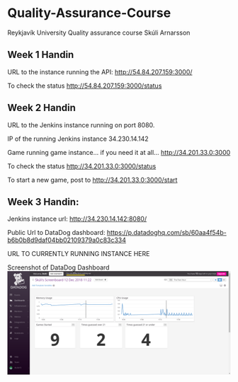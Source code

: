 # Quality-Assurance-Course
Reykjavík University Quality assurance course
Skúli Arnarsson
## Week 1 Handin
URL to the instance running the API:
http://54.84.207.159:3000/


To check the status
http://54.84.207.159:3000/status

## Week 2 Handin
URL to the Jenkins instance running on port 8080.

IP of the running Jenkins instance
34.230.14.142

Game running game instance... if you need it at all...
http://34.201.33.0:3000


To check the status
http://34.201.33.0:3000/status


To start a new game, post to
http://34.201.33.0:3000/start

## Week 3 Handin:
Jenkins instance url: http://34.230.14.142:8080/

Public Url to DataDog dashboard: https://p.datadoghq.com/sb/60aa4f54b-b6b0b8d9daf04bb02109379a0c83c334

URL TO CURRENTLY RUNNING INSTANCE HERE

Screenshot of DataDog Dashboard
![alt text](https://github.com/skulia15/Quality-Assurance-Course/blob/master/assignments/DataDog%20Screenshot.png)
